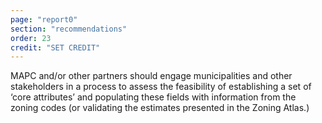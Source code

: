 ```yaml
---
page: "report0"
section: "recommendations"
order: 23
credit: "SET CREDIT"
---
```

MAPC and/or other partners should engage municipalities and other stakeholders in a process to assess the feasibility of establishing a set of ‘core attributes’ and populating these fields with information from the zoning codes (or validating the estimates presented in the Zoning Atlas.)